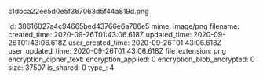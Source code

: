 c1dbca22ee5d0e5f367063d5f44a819d.png

id: 38616027a4c94665bed43766e6a786e5
mime: image/png
filename: 
created_time: 2020-09-26T01:43:06.618Z
updated_time: 2020-09-26T01:43:06.618Z
user_created_time: 2020-09-26T01:43:06.618Z
user_updated_time: 2020-09-26T01:43:06.618Z
file_extension: png
encryption_cipher_text: 
encryption_applied: 0
encryption_blob_encrypted: 0
size: 37507
is_shared: 0
type_: 4